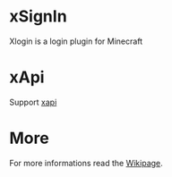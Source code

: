 # xSignIn
Xlogin is a login plugin for Minecraft
# xApi
Support [xapi](https://github.com/Mark615/xApi)
# More
For more informations read the [Wikipage](https://github.com/Mark615/xSignIn/wiki).
